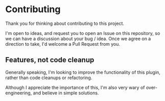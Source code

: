 # Contributing

Thank you for thinking about contributing to this project.

I'm open to ideas, and request you to open an Issue on this repository, so we can have a discussion about your bug / idea. Once we agree on a direction to take, I'd welcome a Pull Request from you.

## Features, not code cleanup

Generally speaking, I'm looking to improve the functionality of this plugin, rather than code cleanups or refactoring.

Although I appreciate the importance of this, I'm also very wary of over-engineering, and believe in simple solutions.
